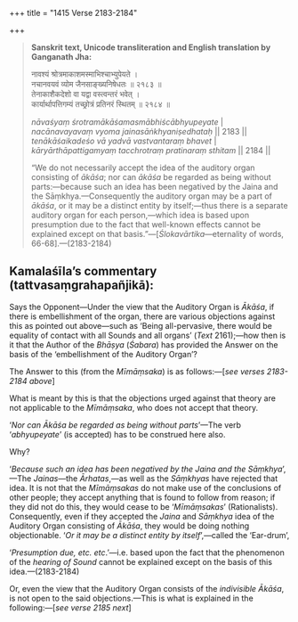 +++
title = "1415 Verse 2183-2184"

+++
> **Sanskrit text, Unicode transliteration and English translation by Ganganath Jha:** 
>
> नावश्यं श्रोत्रमाकाशमस्माभिश्चाभ्युपेयते ।  
> नचानवयवं व्योम जैनसाङ्ख्यनिषेधतः ॥ २१८३ ॥  
> तेनाकाशैकदेशो वा यद्वा वस्त्वन्तरं भवेत् ।  
> कार्यार्थापत्तिगम्यं तच्छ्रोत्रं प्रतिनरं स्थितम् ॥ २१८४ ॥ 
>
> *nāvaśyaṃ śrotramākāśamasmābhiścābhyupeyate* \|  
> *nacānavayavaṃ vyoma jainasāṅkhyaniṣedhataḥ* \|\| 2183 \|\|  
> *tenākāśaikadeśo vā yadvā vastvantaraṃ bhavet* \|  
> *kāryārthāpattigamyaṃ tacchrotraṃ pratinaraṃ sthitam* \|\| 2184 \|\| 
>
> “We do not necessarily accept the idea of the auditory organ consisting of *ākāśa*; nor can *ākāśa* be regarded as being without parts:—because such an idea has been negatived by the Jaina and the Sāṃkhya.—Consequently the auditory organ may be a part of *ākāśa*, or it may be a distinct entity by itself;—thus there is a separate auditory organ for each person,—which idea is based upon presumption due to the fact that well-known effects cannot be explained except on that basis.”—[*Ślokavārtika*—eternality of words, 66-68].—(2183-2184)



## Kamalaśīla’s commentary (tattvasaṃgrahapañjikā):

Says the Opponent—Under the view that the Auditory Organ is *Ākāśa*, if there is embellishment of the organ, there are various objections against this as pointed out above—such as ‘Being all-pervasive, there would be equality of contact with all Sounds and all organs’ (*Text* 2161);—how then is it that the Author of the *Bhāṣya* (*Śabara*) has provided the Answer on the basis of the ‘embellishment of the Auditory Organ’?

The Answer to this (from the *Mīmāṃsaka*) is as follows:—[*see verses 2183-2184 above*]

What is meant by this is that the objections urged against that theory are not applicable to the *Mīmāṃsaka*, who does not accept that theory.

‘*Nor can Ākāśa be regarded as being without parts*’—The verb ‘*abhyupeyate*’ (is accepted) has to be construed here also.

Why?

‘*Because such an idea has been negatived by the Jaina and the Sāṃkhya*’,—The *Jainas*—the *Ārhatas*,—as well as the *Sāṃkhyas* have rejected that idea. It is not that the *Mīmāṃsakas* do not make use of the conclusions of other people; they accept anything that is found to follow from reason; if they did not do this, they would cease to be ‘*Mīmāṃsakas*’ (Rationalists). Consequently, even if they accepted the *Jaina* and *Sāṃkhya* idea of the Auditory Organ consisting of *Ākāśa*, they would be doing nothing objectionable. ‘*Or it may be a distinct entity by itself*’,—called the ‘Ear-drum’,

‘*Presumption due, etc. etc*.’—i.e. based upon the fact that the phenomenon of the *hearing of Sound* cannot be explained except on the basis of this idea.—(2183-2184)

Or, even the view that the Auditory Organ consists of the *indivisible Ākāśa*, is not open to the said objections.—This is what is explained in the following:—[*see verse 2185 next*]



